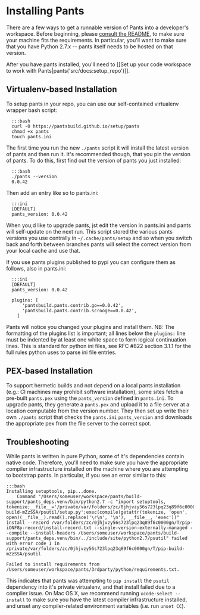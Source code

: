 Installing Pants
================

There are a few ways to get a runnable version of Pants into a developer's workspace. Before
beginning, please [consult the README](https://github.com/pantsbuild/pants/blob/master/README.md),
to make sure your machine fits the requirements. In particular, you'll want to make sure that you
have Python 2.7.x -- pants itself needs to be hosted on that version.

After you have pants installed, you'll need to
[[Set up your code workspace to work with Pants|pants('src/docs:setup_repo')]].

Virtualenv-based Installation
-----------------------------

To setup pants in your repo, you can use our self-contained virtualenv wrapper bash script:

      :::bash
      curl -O https://pantsbuild.github.io/setup/pants
      chmod +x pants
      touch pants.ini

The first time you run the new `./pants` script it will install the latest version of pants and then
run it.  It's recommended though, that you pin the version of pants.  To do this, first find out the
version of pants you just installed:

      :::bash
      ./pants --version
      0.0.42

Then add an entry like so to pants.ini:

      :::ini
      [DEFAULT]
      pants_version: 0.0.42

When you;d like to upgrade pants, jst edit the version in pants.ini and pants will self-update on
the next run.  This script stored the various pants versions you use centrally in
`~/.cache/pants/setup` and so when you switch back and forth between branches pants will select the
correct version from your local cache and use that.

If you use pants plugins published to pypi you can configure them as follows, also in pants.ini:

      :::ini
      [DEFAULT]
      pants_version: 0.0.42

      plugins: [
          'pantsbuild.pants.contrib.go==0.0.42',
          'pantsbuild.pants.contrib.scrooge==0.0.42',
        ]

Pants will notice you changed your plugins and install them.
NB: The formatting of the plugins list is important; all lines below the `plugins:` line must be
indented by at least one white space to form logical continuation lines. This is standard for python
ini files, see RFC #822 section 3.1.1 for the full rules python uses to parse ini file entries.

PEX-based Installation
----------------------

To support hermetic builds and not depend on a local pants installation (e.g.: CI machines may
prohibit software installation), some sites fetch a pre-built `pants.pex` using the `pants_version`
defined in `pants.ini`. To upgrade pants, they generate a `pants.pex` and upload it to a file
server at a location computable from the version number. They then set up write their own `./pants`
script that checks the `pants.ini` `pants_version` and downloads the appropriate pex from the file
server to the correct spot.

Troubleshooting
---------------

While pants is written in pure Python, some of it's dependencies contain native code. Therefore,
you'll need to make sure you have the appropriate compiler infrastructure installed on the machine
where you are attempting to bootstrap pants. In particular, if you see an error similar to this:

    :::bash
    Installing setuptools, pip...done.
        Command "/Users/someuser/workspace/pants/build-support/pants_deps.venv/bin/python2.7 -c "import setuptools, tokenize;__file__='/private/var/folders/zc/0jhjvzy56s723lpq23q89f6c0000gn/T/pip-build-mZzSSA/psutil/setup.py';exec(compile(getattr(tokenize, 'open', open)(__file__).read().replace('\r\n', '\n'), __file__, 'exec'))" install --record /var/folders/zc/0jhjvzy56s723lpq23q89f6c0000gn/T/pip-iONF8p-record/install-record.txt --single-version-externally-managed --compile --install-headers /Users/someuser/workspace/pants/build-support/pants_deps.venv/bin/../include/site/python2.7/psutil" failed with error code 1 in /private/var/folders/zc/0jhjvzy56s723lpq23q89f6c0000gn/T/pip-build-mZzSSA/psutil

    Failed to install requirements from /Users/someuser/workspace/pants/3rdparty/python/requirements.txt.

This indicates that pants was attempting to `pip install` the `psutil` dependency into it's private
virtualenv, and that install failed due to a compiler issue. On Mac OS X, we recommend running
`xcode-select --install` to make sure you have the latest compiler infrastructure installed, and
unset any compiler-related environment variables (i.e. run `unset CC`).
